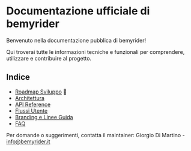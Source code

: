 # Documentazione ufficiale di bemyrider

Benvenuto nella documentazione pubblica di bemyrider!

Qui troverai tutte le informazioni tecniche e funzionali per comprendere, utilizzare e contribuire al progetto.

## Indice

- [Roadmap Sviluppo](./ROADMAP.md) 🚀
- [Architettura](./architettura.md)
- [API Reference](./api.md)
- [Flussi Utente](./flussi-utente.md)
- [Branding e Linee Guida](./branding.md)
- [FAQ](./faq.md)

Per domande o suggerimenti, contatta il maintainer: Giorgio Di Martino - info@bemyrider.it
